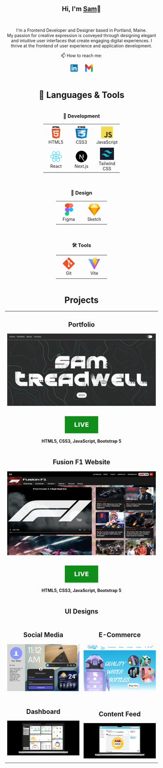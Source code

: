 <h2 align="center">Hi, I'm <a href="https://www.linkedin.com/in/sam-treadwell-70b548272/"  
  title="Profile">Sam</a>👋</h2>
<br>
<p align="center">
I'm a Frontend Developer and Designer based in Portland, Maine.<br>
My passion for creative expression is conveyed through designing elegant and intuitive user interfaces that create engaging digital experiences. I thrive at the frontend of user experience and application development.<br>

<div align="center">
  <p>📫 How to reach me:</p>
  <a href="https://www.linkedin.com/in/sam-treadwell-70b548272/" style="margin-right: 10px; text-decoration: none;">
    <img src="icons/linkedin.svg" alt="LinkedIn" height="25" width="25" />
  </a>
  <a href="mailto:s.treadwell11@gmail.com" style="margin-left: 10px; text-decoration: none;">
    <img src="icons/gmail.svg" alt="Gmail" height="25" width="25" />
  </a>
</div>
<br>

<h1 align="center">🚀 Languages & Tools</h1>

<div align="center" style="display: grid; grid-template-columns: repeat(auto-fit, minmax(300px, 1fr)); gap: 20px; justify-items: center;">
  <!-- Development Table -->
  <div>
    <h3 align="center">👾 Development</h3>
    <table align="center">
      <tr>
        <td align="center" height="70" width="70">
          <img src="icons/html.png" alt="HTML" width="40" height="40"/>
          <br/>HTML5
        </td>
        <td align="center" height="70" width="70">
          <img src="icons/css.png" alt="CSS" width="40" height="40"/>
          <br/>CSS3
        </td>
        <td align="center" height="70" width="70">
          <img src="icons/javascript.svg" alt="JavaScript" width="40" height="40"/>
          <br/>JavaScript
        </td>
      </tr>
      <tr>
        <td align="center" height="70" width="70">
          <img src="icons/react.svg" alt="React" width="40" height="40"/>
          <br/>React
        </td>
        <td align="center" height="70" width="70">
          <img src="icons/next.svg" alt="Next.js" width="40" height="40"/>
          <br/>Next.js
        </td>
        <td align="center" height="70" width="70">
          <img src="icons/tailwind.png" alt="Tailwind CSS" height="40"/>
          <br/>Tailwind CSS
        </td>
      </tr>
    </table>
  </div>

  <!-- Design Table -->
  <div>
    <h3 align="center">🎨 Design</h3>
    <table align="center">
      <tr>
        <td align="center" height="70" width="70">
          <img src="icons/figma.svg" alt="Figma" width="40" height="40"/>
          <br/>Figma
        </td>
        <td align="center" height="70" width="70">
          <img src="icons/sketch.png" alt="Sketch" width="40" height="40"/>
          <br/>Sketch
        </td>
      </tr>
    </table>
  </div>

  <!-- Tools Table -->
  <div>
    <h3 align="center">🛠️ Tools</h3>
    <table align="center">
      <tr>
        <td align="center" height="70" width="70">
          <img src="icons/git.svg" alt="Git" width="40" height="40"/>
          <br/>Git
        </td>
        <td align="center" height="70" width="70">
          <img src="icons/vite.svg" alt="Vite" width="40" height="40"/>
          <br/>Vite
        </td>
      </tr>
    </table>
  </div>
</div>


<h1 align="center">Projects</h1>

<table>
  <tr>
    <!-- <td width='50%'></td> -->
      <td width='50%' colspan=2>
      <h2 align='center'>Portfolio</h2>
      <div align='center'>  
        <a href='https://www.samtreadwell.com/'> 
          <img src='media/WebThumbnail.png' alt='Portfolio Website'/>
        </a>
        <br>
        <br>
        <p>
          <a href='https://www.samtreadwell.com/'> 
            <img src='icons/live.svg'/>
          </a>
        </p>
        <p><strong>HTML5, CSS3, JavaScript, Bootstrap 5</strong></p>
      </div>
    </td>
     <tr>
      <tr>
      <td width='50%' colspan=2>
      <h2 align='center'>Fusion F1 Website</h2>
      <div align='center'>  
        <a href='https://treaddevs.github.io/Fusion-F1/'>
          <img src='media/Fusion-F1_Website.png' alt='Fusion F1 Website'/>
        </a>
        <br>
        <br>
        <p>
       <a href='https://treaddevs.github.io/Fusion-F1/'>
            <img src='icons/live.svg'/>
          </a>
        </p>
        <p><strong>HTML5, CSS3, JavaScript, Bootstrap 5</strong></p>
      </div>
    </td>
  </tr>
  <tr>
    <td colspan="2" align="center">
      <h2>UI Designs</h2>
    </td>
  </tr>
  <tr>
    <td width='50%'>
      <h2 align='center'>Social Media</h2>
      <div align='center'>  
        <a>
          <img src='media/Profile.jpg' alt='Social Media UI'/>
        </a>
        <br>
        <br>
      </div>
    </td>
    <td width='50%'>
      <h2 align='center'>E-Commerce</h2>
      <div align='center'>  
        <a>
          <img src='media/Quala.png' alt='Quala Water Bottles'/>
        </a>
        <br>
        <br>
      </div>
    </td>
  </tr>
   <tr>
    <td width='50%'>
      <h2 align='center'>Dashboard</h2>
      <div align='center'>  
        <a>
          <img src='media/Solana_UI.png' alt='Solana Solar Dashboard UI'/>
        </a>
        <br>
        <br>
      </div>
    </td>
    <td width='50%'>
      <h2 align='center'>Content Feed</h2>
       <div align='center'>  
        <a>
          <img src='media/ESOL.png' alt='ESOL Resources Platform'/>
        </a>
        <br>
      </div>
    </td>
  </tr>
</table>
